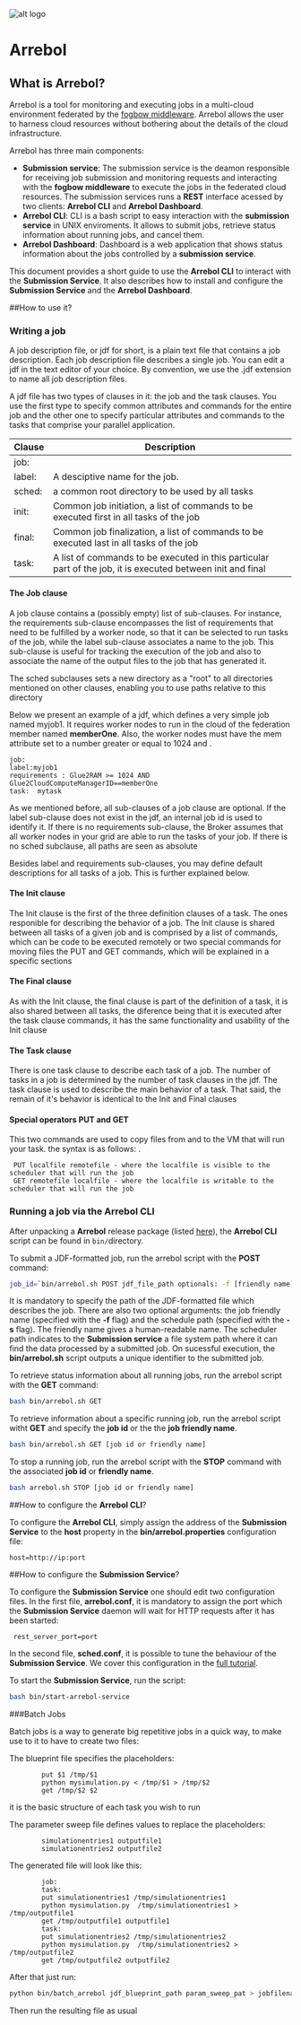 ![alt logo](assets/ARREBOL-22.png)

# Arrebol
## What is Arrebol?
  Arrebol is a tool for monitoring and executing jobs in a multi-cloud environment federated by the [fogbow middleware](http://www.fogbowcloud.org). Arrebol allows the user to harness cloud resources without bothering about the details of the cloud infrastructure.

  Arrebol has three main components:
  - **Submission service**: The submission service is the deamon responsible for receiving job submission and monitoring requests and interacting with the **fogbow middleware** to execute the jobs in the federated cloud resources. The submission services runs a **REST** interface acessed by two clients: **Arrebol CLI** and **Arrebol Dashboard**.
  - **Arrebol CLI**: CLI is a bash script to easy interaction with the **submission service** in UNIX enviroments. It allows to submit jobs, retrieve status information about running jobs, and cancel them.
  - **Arrebol Dashboard**: Dashboard is a web application that shows status information about the jobs controlled by a **submission service**.

  This document provides a short guide to use the **Arrebol CLI** to interact with the **Submission Service**. It also describes how to install and configure the **Submission Service** and the **Arrebol Dashboard**.

##How to use it?

### Writing a job

A job description file, or jdf for short, is a plain text file that contains a job description. Each job description file describes a single job. You can edit a jdf in the text editor of your choice. By convention, we use the .jdf extension to name all job description files.

A jdf file has two types of clauses in it: the job and the task clauses. You use the first type to specify common attributes
and commands for the entire job and the other one to specify particular attributes and commands to the tasks that comprise your parallel application.

Clause | Description
---- | --------------------
job: |
label: | A desciptive name for the job.
sched: | a common root directory to be used by all tasks
init: | Common job initiation, a list of commands to be executed first in all tasks of the job
final: | Common job finalization, a list of commands to be executed last in all tasks of the job 
task: | A list of commands to be executed in this particular part of the job, it is executed between init and final

#### The Job clause

A job clause contains a (possibly empty) list of sub-clauses. For instance, the requirements sub-clause encompasses the list of requirements that need to be fulfilled by a worker node, so that it can be selected to run tasks of the job, while the label sub-clause associates a name to the job. This sub-clause is useful for tracking the execution of the job and also to associate the name of the output files to the job that has generated it.

The sched subclauses sets a new directory as a "root" to all directories mentioned on other clauses, enabling you to use paths relative to this directory

Below we present an example of a jdf, which defines a very simple job named myjob1. It requires worker nodes to run in the cloud of the federation member named **memberOne**. Also, the worker nodes must have the mem attribute set to a number greater or equal to 1024 and .

    job:
    label:myjob1
    requirements : Glue2RAM >= 1024 AND Glue2CloudComputeManagerID==memberOne
    task:  mytask

As we mentioned before, all sub-clauses of a job clause are optional. If the label sub-clause does not exist in the jdf, an internal job id is used to identify it. If there is no requirements sub-clause, the Broker assumes that all worker nodes in your grid are able to run the tasks of your job. If there is no sched subclause, all paths are seen as absolute

Besides label and requirements sub-clauses, you may define default descriptions for all tasks of a job. This is further explained below.

#### The Init clause

The Init clause is the first of the three definition clauses of a task. The ones responible for describing the behavior of a job. The Init clause is shared between all tasks of a given job and is comprised by a list of commands, which can be code to be executed remotely or two special commands for moving files the PUT and GET commands, which will be explained in a specific sections

#### The Final clause

As with the Init clause, the final clause is part of the definition of a task, it is also shared between all tasks, the diference being that it is executed after the task clause commands, it has the same functionality and usability of the Init clause

#### The Task clause

There is one task clause to describe each task of a job. The number of tasks in a job is determined by the number of task clauses in the jdf. The task clause is used to describe the main behavior of a task. That said, the remain of it's behavior is identical to the Init and Final clauses

#### Special operators PUT and GET
This two commands are used to copy files from and to the VM that will run your task. the syntax is as follows: .
```
 PUT localfile remotefile - where the localfile is visible to the scheduler that will run the job
 GET remotefile localfile - where the localfile is writable to the scheduler that will run the job 
```

### Running a job via the Arrebol CLI

After unpacking a **Arrebol** release package (listed [here](https://github.com/fogbow/arrebol/releases)), the **Arrebol CLI** script can be found in ```bin/```directory.

To submit a JDF-formatted job, run the arrebol script with the **POST** command:

```bash
job_id=`bin/arrebol.sh POST jdf_file_path optionals: -f [friendly name] -s [schedule path]`
```
It is mandatory to specify the path of the JDF-formatted file which describes the job. There are also two optional arguments: the job friendly name (specified with the **-f** flag) and the schedule path (specified with the **-s** flag). The friendly name gives a human-readable name. The scheduler path indicates to the **Submission service** a file system path where it can find the data processed by a submitted job. On sucessful execution, the **bin/arrebol.sh** script outputs a unique identifier to the submitted job.

To retrieve status information about all running jobs, run the arrebol script with the **GET** command:

```bash
bash bin/arrebol.sh GET
```

To retrieve information about a specific running job, run the arrebol script witht **GET** and specify the **job id** or the the **job friendly name**.

```bash
bash bin/arrebol.sh GET [job id or friendly name]
```

To stop a running job, run the arrebol script with the **STOP** command with the associated **job id** or **friendly name**.

```bash
bash arrebol.sh STOP [job id or friendly name]
```

##How to configure the **Arrebol CLI**?

To configure the **Arrebol CLI**, simply assign the address of the **Submission Service** to the **host** property in the  **bin/arrebol.properties** configuration file:

```
host=http://ip:port
```

##How to configure the **Submission Service**?

To configure the **Submission Service** one should edit two configuration files. In the first file, **arrebol.conf**, it is mandatory to assign the port which the **Submission Service** daemon will wait for HTTP requests after it has been started:

```
 rest_server_port=port
```

In the second file, **sched.conf**, it is possible to tune the behaviour of the **Submission Service**. We cover this  configuration in the [full tutorial]().

To start the **Submission Service**, run the script:

```bash
bash bin/start-arrebol-service
```

###Batch Jobs

Batch jobs is a way to generate big repetitive jobs in a quick way, to make use to it to have to create two files: 

The blueprint file specifies the placeholders:
            
            put $1 /tmp/$1
            python mysimulation.py < /tmp/$1 > /tmp/$2
            get /tmp/$2 $2

it is the basic structure of each task you wish to run

The parameter sweep file defines values to replace the placeholders:

            simulationentries1 outputfile1
            simulationentries2 outputfile2
            
The generated file will look like this:
      
            job:
            task:
            put simulationentries1 /tmp/simulationentries1
            python mysimulation.py  /tmp/simulationentries1 > /tmp/outputfile1
            get /tmp/outputfile1 outputfile1
            task:
            put simulationentries2 /tmp/simulationentries2
            python mysimulation.py  /tmp/simulationentries2 > /tmp/outputfile2
            get /tmp/outputfile2 outputfile2
            
            
After that just run:

```bash
python bin/batch_arrebol jdf_blueprint_path param_sweep_pat > jobfilename.jdf
```

Then run the resulting file as usual
